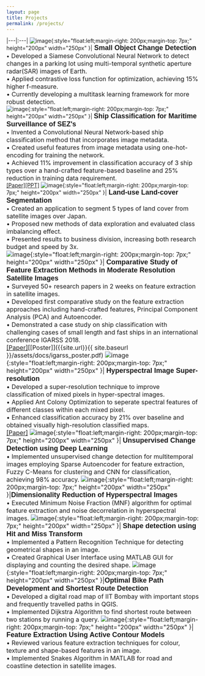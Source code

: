 ```yaml
---
layout: page
title: Projects
permalink: /projects/
---
```


 
|---|:---|
![image]({{site.url}}{{site.baseurl}}/assets/images/Change_detection.png){:style="float:left;margin-right: 200px;margin-top: 7px;" height="200px" width="250px" }|<span style="font-weight:bold"><font size="4" face="Arial"> Small Object Change Detection</font></span> <br>•<font size="3"> Developed a Siamese Convolutional Neural Network to detect changes in a parking lot using multi-temporal synthetic aperture radar(SAR) images of Earth.<br>• Applied contrastive loss function for optimization, achieving 15% higher f-measure.<br>• Currently developing a multitask learning framework for more robust detection.</font> <br>
![image]({{site.url}}{{site.baseurl}}/assets/images/project_1.jpg){:style="float:left;margin-right: 200px;margin-top: 7px;" height="200px" width="250px" }|  <span style="font-weight:bold"><font size="4" face="Arial"> Ship Classification for Maritime Surveillance of SEZ's</font></span> <br>•<font size="3"> Invented a Convolutional Neural Network-based ship classification method that incorporates image metadata.<br>•  Created useful features from image metadata using one-hot-encoding for training the network.<br>• Achieved 11% improvement in classification accuracy of 3 ship types over a hand-crafted feature-based baseline and 25% reduction in training data requirement.</font> <br>[[Paper]](https://www.spiedigitallibrary.org/conference-proceedings-of-spie/10789/107890C/CNN-based-ship-classification-method-incorporating-SAR-geometry-information/10.1117/12.2325282.short?SSO=1)[[PPT]]({{site.url}}{{site.baseurl}}/assets/docs/spie_ppt.pdf) 
![image]({{site.url}}{{site.baseurl}}/assets/images/RG_project.png){:style="float:left;margin-right: 200px;margin-top: 7px;" height="200px" width="250px" }|<span style="font-weight:bold"><font size="4" face="Arial"> Land-use Land-cover Segmentation</font></span> <br>•<font size="3"> Created an application to segment 5 types of land cover from satellite images over Japan.<br>• Proposed new methods of data exploration and evaluated class imbalancing effect.<br>• Presented results to business division, increasing both research budget and speed by 3x.<br>
![image]({{site.url}}{{site.baseurl}}/assets/images/project_2.PNG){:style="float:left;margin-right: 200px;margin-top: 7px;" height="200px" width="250px" }| <span style="font-weight:bold"><font size="4" face="arial"> Comparative Study of Feature Extraction Methods in Moderate Resolution Satellite Images </font></span><br>• Surveyed 50+ research papers in 2 weeks on feature extraction in satellite images.<br>• Developed first comparative study on the feature extraction approaches including hand-crafted features, Principal Component Analysis (PCA) and Autoencoder.<br>• Demonstrated a case study on ship classification with challenging cases of small length and fast ships in an international conference IGARSS 2018. <br>[[Paper]](https://ieeexplore.ieee.org/abstract/document/8518966)[[Poster]]({{site.url}}{{ site.baseurl }}/assets/docs/igarss_poster.pdf) 
![image]({{site.url}}{{site.baseurl}}/assets/images/project_3.jpg){:style="float:left;margin-right: 200px;margin-top: 7px;" height="200px" width="250px" }| <span style="font-weight:bold"><font size="4" face="arial"> Hyperspectral Image Super-resolution</font></span><br>• Developed a super-resolution technique to improve classification of mixed pixels in hyper-spectral images.<br>• Applied Ant Colony Optimization to seperate spectral features of different classes within each mixed pixel.<br>• Enhanced classification accuracy by 21% over baseline and obtained visually high-resolution classified maps. <br>[[Paper]](https://www.spiedigitallibrary.org/conference-proceedings-of-spie/9880/1/Sub-pixel-mapping-of-hyperspectral-imagery-using-super-resolution/10.1117/12.2223598.short?SSO=1)
![image]({{site.url}}{{site.baseurl}}/assets/images/project_4.PNG){:style="float:left;margin-right: 200px;margin-top: 7px;" height="200px" width="250px" }| <span style="font-weight:bold"><font size="4" face="arial">Unsupervised Change Detection using Deep Learning</font></span><br>• Implemented unsupervised change detection for multitemporal images employing Sparse Autoencoder for feature extraction, Fuzzy C-Means for clustering and CNN for classification, achieving 98% accuracy.
![image]({{site.url}}{{site.baseurl}}/assets/images/project_7.jpg){:style="float:left;margin-right: 200px;margin-top: 7px;" height="200px" width="250px" }|<span style="font-weight:bold"><font size="4" face="arial">Dimensionality Reduction of Hyperspectral Images</font></span><br>• Executed Minimum Noise Fraction (MNF) algorithm for optimal feature extraction and noise decorrelation in hyperspectral images.
![image]({{site.url}}{{site.baseurl}}/assets/images/project_6.jpg){:style="float:left;margin-right: 200px;margin-top: 7px;" height="200px" width="250px" }| <span style="font-weight:bold"><font size="4" face="arial">Shape detection using Hit and Miss Transform</font></span><br>• Implemented a Pattern Recognition Technique for detecting geometrical shapes in an image.<br>• Created Graphical User Interface using MATLAB GUI for displaying and counting the desired shape.
![image]({{site.url}}{{site.baseurl}}/assets/images/project_8.jpg){:style="float:left;margin-right: 200px;margin-top: 7px;" height="200px" width="250px" }|<span style="font-weight:bold"><font size="4" face="arial">Optimal Bike Path Development and Shortest Route Detection</font></span><br>• Developed a digital road map of IIT Bombay with important stops and frequently travelled paths in QGIS.<br>• Implemented Dijkstra Algorithm to find shortest route between two stations by running a query.
![image]({{site.url}}{{site.baseurl}}/assets/images/project_5.jpg){:style="float:left;margin-right: 200px;margin-top: 7px;" height="200px" width="250px" }| <span style="font-weight:bold"><font size="4" face="arial">Feature Extraction Using Active Contour Models</font></span><br>• Reviewed various feature extraction techniques for colour, texture and shape-based features in an image.<br>• Implemented Snakes Algorithm in MATLAB for road and coastline detection in satellite images.

